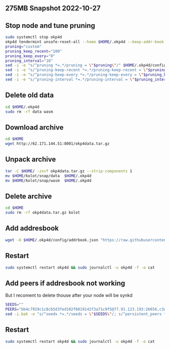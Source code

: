 ## 275MB Snapshot 2022-10-27

## Stop node and tune pruning
```bash
sudo systemctl stop okp4d
okp4d tendermint unsafe-reset-all --home $HOME/.okp4d --keep-addr-book
pruning="custom"
pruning_keep_recent="100"
pruning_keep_every="0"
pruning_interval="10"
sed -i -e "s/^pruning *=.*/pruning = \"$pruning\"/" $HOME/.okp4d/config/app.toml
sed -i -e "s/^pruning-keep-recent *=.*/pruning-keep-recent = \"$pruning_keep_recent\"/" $HOME/.okp4d/config/app.toml
sed -i -e "s/^pruning-keep-every *=.*/pruning-keep-every = \"$pruning_keep_every\"/" $HOME/.okp4d/config/app.toml
sed -i -e "s/^pruning-interval *=.*/pruning-interval = \"$pruning_interval\"/" $HOME/.okp4d/config/app.toml
```
## Delete old data

```bash
cd $HOME/.okp4d
sudo rm -rf data wasm
```

## Download archive

```bash
cd $HOME
wget http://62.171.144.51:8001/okp4data.tar.gz
```

## Unpack archive

```bash
tar -C $HOME/ -zxvf okp4data.tar.gz --strip-components 1
mv $HOME/kolot/snap/data  $HOME/.okp4d
mv $HOME/kolot/snap/wasm  $HOME/.okp4d
```

## Delete archive

```bash
cd $HOME
sudo rm -rf okp4data.tar.gz kolot
```
## Add addresbook

```bash
wget -O $HOME/.okp4d/config/addrbook.json "https://raw.githubusercontent.com/Kolot86/Snapshots-SateSync/main/OKP4/addrbook.json"
```

## Restart 

```bash
sudo systemctl restart okp4d && sudo journalctl -u okp4d -f -o cat
```
## Add peers if addresbook not working 
But I recoment to delete thouse after your node will be synkd 

```bash
SEEDS=""
PEERS="bb4c7919c1c8cb5d3fed102f6019142f3a71c9f5@77.91.123.193:26656,c3e1646029109c374bedb4c1737c86a8d389a419@146.190.209.11:26656,dc48a2e124a0667504c6f6b74db0511e8ffba516@65.108.68.233:26601,624b5d754f79a2466bff14c1dd462c5508d35f78@167.235.197.90:26656,ab44363ce335469a2e867aa64b28d0cc45d3428d@135.181.149.211:26656,6894c679d851420522baf151e1d1bbf63d9defc9@144.76.97.251:12656,8710df7243b1657d6a37a7628f8d786c6124a842@149.102.140.230:26656,5fe2aaf297cc854431f2f8b481c659166b0eb868@38.242.143.53:26656,f4453c47eeceab3eae76a95b3e41189f8c1bb55e@128.199.40.148:26656,91e6871bda98f7c24047c14d39197f3c4c965e8d@135.181.156.52:26656,ad5d29c1fc2e5224a51547a677968d84bde76eb8@95.217.118.96:26858,6c1dfe43d9c0c06f639f7deb6c3b8bb3cabc2647@68.183.12.38:26656,89a8c6e1099fd6c4abd6522c574b939b2045f7fb@66.175.234.3:26656,41a7e27b8e9b0fdda60c786258bfd7b2a3ad1548@65.108.76.44:11684"; \
sed -i.bak -e "s/^seeds *=.*/seeds = \"$SEEDS\"/; s/^persistent_peers *=.*/persistent_peers = \"$PEERS\"/" $HOME/.okp4d/config/config.toml
```

## Restart 

```bash
sudo systemctl restart okp4d && sudo journalctl -u okp4d -f -o cat
```
